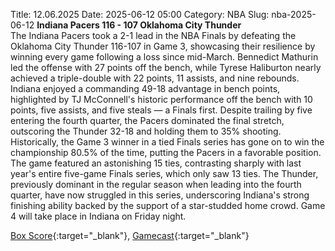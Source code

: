 Title: 12.06.2025
Date: 2025-06-12 05:00
Category: NBA 
Slug: nba-2025-06-12 
**Indiana Pacers 116 - 107 Oklahoma City Thunder**  
The Indiana Pacers took a 2-1 lead in the NBA Finals by defeating the Oklahoma City Thunder 116-107 in Game 3, showcasing their resilience by winning every game following a loss since mid-March. Bennedict Mathurin led the offense with 27 points off the bench, while Tyrese Haliburton nearly achieved a triple-double with 22 points, 11 assists, and nine rebounds. Indiana enjoyed a commanding 49-18 advantage in bench points, highlighted by TJ McConnell's historic performance off the bench with 10 points, five assists, and five steals — a Finals first. Despite trailing by five entering the fourth quarter, the Pacers dominated the final stretch, outscoring the Thunder 32-18 and holding them to 35% shooting. Historically, the Game 3 winner in a tied Finals series has gone on to win the championship 80.5% of the time, putting the Pacers in a favorable position. The game featured an astonishing 15 ties, contrasting sharply with last year's entire five-game Finals series, which only saw 13 ties. The Thunder, previously dominant in the regular season when leading into the fourth quarter, have now struggled in this series, underscoring Indiana's strong finishing ability backed by the support of a star-studded home crowd. Game 4 will take place in Indiana on Friday night. 

[Box Score](/game/okc-vs-ind-0042400403/box-score){:target="_blank"}, [Gamecast](/game/okc-vs-ind-0042400403){:target="_blank"}<br>

